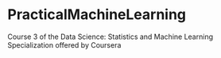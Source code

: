# PracticalMachineLearning
Course 3 of the Data Science: Statistics and Machine Learning Specialization offered by Coursera
